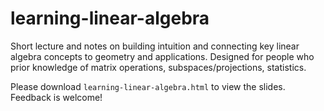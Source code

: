 # learning-linear-algebra
Short lecture and notes on building intuition and connecting key linear algebra concepts to geometry and applications. Designed for people who prior knowledge of matrix operations, subspaces/projections, statistics.

Please download `learning-linear-algebra.html` to view the slides. Feedback is welcome!
